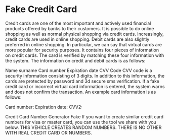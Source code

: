 # Fake Credit Card
Credit cards are one of the most important and actively used financial products offered by banks to their customers. It is possible to do online shopping as well as normal physical shopping via credit cards. Increasingly, credit cards are used in online shopping. Debit cards are also slightly preferred in online shopping. In particular, we can say that virtual cards are more popular for security purposes.
It contains four pieces of information on credit cards. The card is verified by matching these four information with the system. The information on credit and debit cards is as follows:

Name surname
Card number
Expiration date
CVV Code
CVV code is a security information consisting of 3 digits. In addition to this information, the cards are protected by password and 3d secure sms verification. If a fake credit card or incorrect virtual card information is entered, the system warns and does not confirm the transaction. An example card information is as follows:
 
Card number:
Expiration date:
CVV2:

Credit Card Number Generator Fake
If you want to create similar credit card numbers for visa or master card, you can use the tool we share with you below. THIS VEHICLE CREATES RANDOM NUMBERS. THERE IS NO OTHER WITH REAL CREDIT CARD OR NUMBERS.
